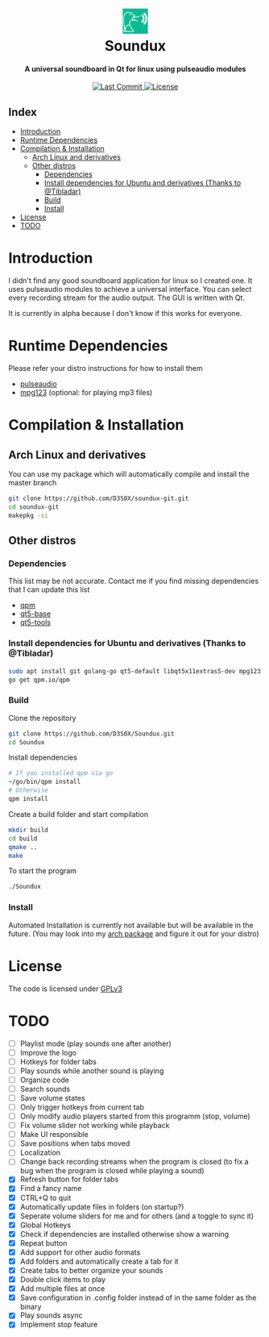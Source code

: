 <div align="center">
  <p>
    <h1>
      <a href="#readme">
        <img src="icon.jpg" width="50" alt="Soundboard" />
      </a>
      <br />
      Soundux
    </h1>
    <h4>A universal soundboard in Qt for linux using pulseaudio modules</h4>
  </p>
  <p>
    <a href="https://github.com/D3S0X/Soundux/releases">
      <img src="https://img.shields.io/github/last-commit/D3S0X/Soundux.svg?style=for-the-badge" alt="Last Commit" />
    </a>
    <a href="https://github.com/D3S0X/Soundux/blob/master/LICENSE">
      <img src="https://img.shields.io/github/license/D3S0X/Soundux.svg?style=for-the-badge" alt="License" />
    </a>
  </p>
</div>

## Index
- [Introduction](#introduction)
- [Runtime Dependencies](#runtime-dependencies)
- [Compilation & Installation](#compilation--installation)
  - [Arch Linux and derivatives](#arch-linux-and-derivatives)
  - [Other distros](#other-distros)
    - [Dependencies](#dependencies)
    - [Install dependencies for Ubuntu and derivatives (Thanks to @Tibladar)](#install-dependencies-for-ubuntu-and-derivatives-thanks-to-tibladar)
    - [Build](#build)
    - [Install](#install)
- [License](#license)
- [TODO](#todo)

# Introduction
I didn't find any good soundboard application for linux so I created one. It uses pulseaudio modules to achieve a universal interface. You can select every recording stream for the audio output. The GUI is written with Qt.

It is currently in alpha because I don't know if this works for everyone.

# Runtime Dependencies
Please refer your distro instructions for how to install them
- [pulseaudio](https://gitlab.freedesktop.org/pulseaudio/pulseaudio)
- [mpg123](https://www.mpg123.de/) (optional: for playing mp3 files)

# Compilation & Installation

## Arch Linux and derivatives
You can use my package which will automatically compile and install the master branch
```sh
git clone https://github.com/D3S0X/soundux-git.git
cd soundux-git
makepkg -si
```

## Other distros

### Dependencies
This list may be not accurate. Contact me if you find missing dependencies that I can update this list
- [qpm](https://github.com/Cutehacks/qpm)
- [qt5-base](https://github.com/qt/qtbase)
- [qt5-tools](https://github.com/qt/qt5)

### Install dependencies for Ubuntu and derivatives (Thanks to @Tibladar)
```sh
sudo apt install git golang-go qt5-default libqt5x11extras5-dev mpg123
go get qpm.io/qpm
```

### Build
Clone the repository
```sh
git clone https://github.com/D3S0X/Soundux.git
cd Soundux
```
Install dependencies
```sh
# If you installed qpm via go
~/go/bin/qpm install
# Otherwise
qpm install
```
Create a build folder and start compilation
```sh
mkdir build
cd build
qmake ..
make
```
To start the program
```sh
./Soundux
```

### Install
Automated Installation is currently not available but will be available in the future. (You may look into my [arch package](https://github.com/D3S0X/soundux-git) and figure it out for your distro)

# License
The code is licensed under [GPLv3](LICENSE)

# TODO
- [ ] Playlist mode (play sounds one after another)
- [ ] Improve the logo
- [ ] Hotkeys for folder tabs
- [ ] Play sounds while another sound is playing
- [ ] Organize code
- [ ] Search sounds
- [ ] Save volume states
- [ ] Only trigger hotkeys from current tab
- [ ] Only modify audio players started from this programm (stop, volume)
- [ ] Fix volume slider not working while playback
- [ ] Make UI responsible
- [ ] Save positions when tabs moved
- [ ] Localization
- [ ] Change back recording streams when the program is closed (to fix a bug when the program is closed while playing a sound)
- [x] Refresh button for folder tabs
- [x] Find a fancy name
- [x] CTRL+Q to quit
- [x] Automatically update files in folders (on startup?)
- [x] Seperate volume sliders for me and for others (and a toggle to sync it)
- [x] Global Hotkeys
- [x] Check if dependencies are installed otherwise show a warning
- [x] Repeat button
- [x] Add support for other audio formats
- [x] Add folders and automatically create a tab for it
- [x] Create tabs to better organize your sounds
- [x] Double click items to play
- [x] Add multiple files at once
- [x] Save configuration in .config folder instead of in the same folder as the binary
- [x] Play sounds async
- [x] Implement stop feature
